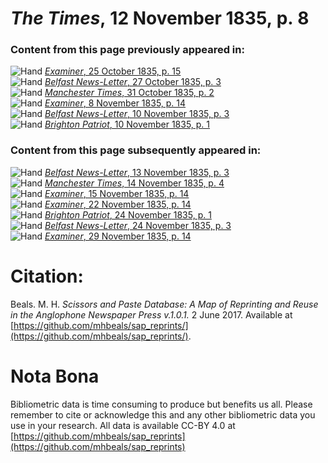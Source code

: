# *The Times*, 12 November 1835, p. 8  
  
### Content from this page previously appeared in:  
![Hand](http://scissorsandpaste.net/wp-content/uploads/2017/06/smallhandpointer.png) [*Examiner*, 25 October 1835, p. 15](https://mhbeals.github.io/sap_html/Examiner/Examiner-25-October-1835-p-15)  
![Hand](http://scissorsandpaste.net/wp-content/uploads/2017/06/smallhandpointer.png) [*Belfast News-Letter*, 27 October 1835, p. 3](https://mhbeals.github.io/sap_html/Belfast-News-Letter/Belfast-News-Letter-27-October-1835-p-3)  
![Hand](http://scissorsandpaste.net/wp-content/uploads/2017/06/smallhandpointer.png) [*Manchester Times*, 31 October 1835, p. 2](https://mhbeals.github.io/sap_html/Manchester-Times/Manchester-Times-31-October-1835-p-2)  
![Hand](http://scissorsandpaste.net/wp-content/uploads/2017/06/smallhandpointer.png) [*Examiner*, 8 November 1835, p. 14](https://mhbeals.github.io/sap_html/Examiner/Examiner-8-November-1835-p-14)  
![Hand](http://scissorsandpaste.net/wp-content/uploads/2017/06/smallhandpointer.png) [*Belfast News-Letter*, 10 November 1835, p. 3](https://mhbeals.github.io/sap_html/Belfast-News-Letter/Belfast-News-Letter-10-November-1835-p-3)  
![Hand](http://scissorsandpaste.net/wp-content/uploads/2017/06/smallhandpointer.png) [*Brighton Patriot*, 10 November 1835, p. 1](https://mhbeals.github.io/sap_html/Brighton-Patriot/Brighton-Patriot-10-November-1835-p-1)  
  
### Content from this page subsequently appeared in:  
![Hand](http://scissorsandpaste.net/wp-content/uploads/2017/06/smallhandpointer.png) [*Belfast News-Letter*, 13 November 1835, p. 3](https://mhbeals.github.io/sap_html/Belfast-News-Letter/Belfast-News-Letter-13-November-1835-p-3)  
![Hand](http://scissorsandpaste.net/wp-content/uploads/2017/06/smallhandpointer.png) [*Manchester Times*, 14 November 1835, p. 4](https://mhbeals.github.io/sap_html/Manchester-Times/Manchester-Times-14-November-1835-p-4)  
![Hand](http://scissorsandpaste.net/wp-content/uploads/2017/06/smallhandpointer.png) [*Examiner*, 15 November 1835, p. 14](https://mhbeals.github.io/sap_html/Examiner/Examiner-15-November-1835-p-14)  
![Hand](http://scissorsandpaste.net/wp-content/uploads/2017/06/smallhandpointer.png) [*Examiner*, 22 November 1835, p. 14](https://mhbeals.github.io/sap_html/Examiner/Examiner-22-November-1835-p-14)  
![Hand](http://scissorsandpaste.net/wp-content/uploads/2017/06/smallhandpointer.png) [*Brighton Patriot*, 24 November 1835, p. 1](https://mhbeals.github.io/sap_html/Brighton-Patriot/Brighton-Patriot-24-November-1835-p-1)  
![Hand](http://scissorsandpaste.net/wp-content/uploads/2017/06/smallhandpointer.png) [*Belfast News-Letter*, 24 November 1835, p. 3](https://mhbeals.github.io/sap_html/Belfast-News-Letter/Belfast-News-Letter-24-November-1835-p-3)  
![Hand](http://scissorsandpaste.net/wp-content/uploads/2017/06/smallhandpointer.png) [*Examiner*, 29 November 1835, p. 14](https://mhbeals.github.io/sap_html/Examiner/Examiner-29-November-1835-p-14)  


# Citation: 

Beals. M. H. *Scissors and Paste Database: A Map of Reprinting and Reuse in the Anglophone Newspaper Press v.1.0.1.* 2 June 2017. Available at [https://github.com/mhbeals/sap_reprints/](https://github.com/mhbeals/sap_reprints/). 

# Nota Bona

Bibliometric data is time consuming to produce but benefits us all. Please remember to cite or acknowledge this and any other bibliometric data you use in your research. All data is available CC-BY 4.0 at [https://github.com/mhbeals/sap_reprints](https://github.com/mhbeals/sap_reprints)